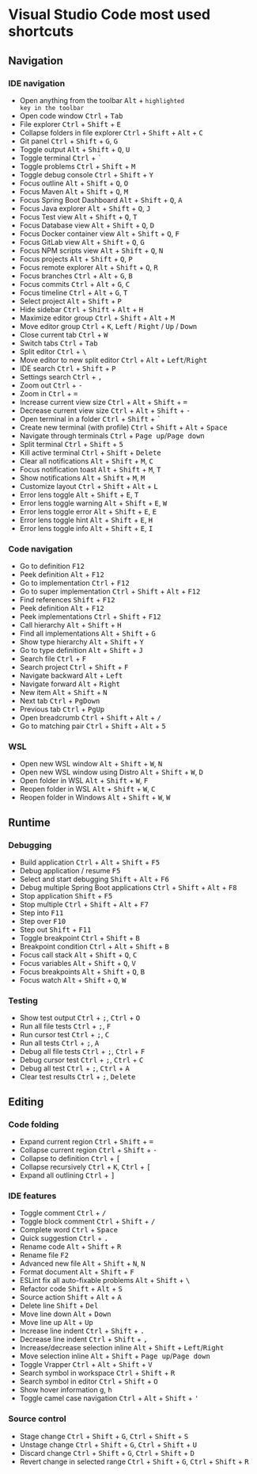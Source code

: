 # Visual Studio Code most used shortcuts

## Navigation

### IDE navigation

- Open anything from the toolbar <kbd>Alt</kbd> + <code>highlighted key in the toolbar</code>
- Open code window <kbd>Ctrl</kbd> + <kbd>Tab</kbd>
- File explorer <kbd>Ctrl</kbd> + <kbd>Shift</kbd> + <kbd>E</kbd>
- Collapse folders in file explorer <kbd>Ctrl</kbd> + <kbd>Shift</kbd> + <kbd>Alt</kbd> + <kbd>C</kbd>
- Git panel <kbd>Ctrl</kbd> + <kbd>Shift</kbd> + <kbd>G</kbd>, <kbd>G</kbd>
- Toggle output <kbd>Alt</kbd> + <kbd>Shift</kbd> + <kbd>Q</kbd>, <kbd>U</kbd>
- Toggle terminal <kbd>Ctrl</kbd> + <kbd>`</kbd>
- Toggle problems <kbd>Ctrl</kbd> + <kbd>Shift</kbd> + <kbd>M</kbd>
- Toggle debug console <kbd>Ctrl</kbd> + <kbd>Shift</kbd> + <kbd>Y</kbd>
- Focus outline <kbd>Alt</kbd> + <kbd>Shift</kbd> + <kbd>Q</kbd>, <kbd>O</kbd>
- Focus Maven <kbd>Alt</kbd> + <kbd>Shift</kbd> + <kbd>Q</kbd>, <kbd>M</kbd>
- Focus Spring Boot Dashboard <kbd>Alt</kbd> + <kbd>Shift</kbd> + <kbd>Q</kbd>, <kbd>A</kbd>
- Focus Java explorer <kbd>Alt</kbd> + <kbd>Shift</kbd> + <kbd>Q</kbd>, <kbd>J</kbd>
- Focus Test view <kbd>Alt</kbd> + <kbd>Shift</kbd> + <kbd>Q</kbd>, <kbd>T</kbd>
- Focus Database view <kbd>Alt</kbd> + <kbd>Shift</kbd> + <kbd>Q</kbd>, <kbd>D</kbd>
- Focus Docker container view <kbd>Alt</kbd> + <kbd>Shift</kbd> + <kbd>Q</kbd>, <kbd>F</kbd>
- Focus GitLab view <kbd>Alt</kbd> + <kbd>Shift</kbd> + <kbd>Q</kbd>, <kbd>G</kbd>
- Focus NPM scripts view <kbd>Alt</kbd> + <kbd>Shift</kbd> + <kbd>Q</kbd>, <kbd>N</kbd>
- Focus projects <kbd>Alt</kbd> + <kbd>Shift</kbd> + <kbd>Q</kbd>, <kbd>P</kbd>
- Focus remote explorer <kbd>Alt</kbd> + <kbd>Shift</kbd> + <kbd>Q</kbd>, <kbd>R</kbd>
- Focus branches <kbd>Ctrl</kbd> + <kbd>Alt</kbd> + <kbd>G</kbd>, <kbd>B</kbd>
- Focus commits <kbd>Ctrl</kbd> + <kbd>Alt</kbd> + <kbd>G</kbd>, <kbd>C</kbd>
- Focus timeline <kbd>Ctrl</kbd> + <kbd>Alt</kbd> + <kbd>G</kbd>, <kbd>T</kbd>
- Select project <kbd>Alt</kbd> + <kbd>Shift</kbd> + <kbd>P</kbd>
- Hide sidebar <kbd>Ctrl</kbd> + <kbd>Shift</kbd> + <kbd>Alt</kbd> + <kbd>H</kbd>
- Maximize editor group <kbd>Ctrl</kbd> + <kbd>Shift</kbd> + <kbd>Alt</kbd> + <kbd>M</kbd>
- Move editor group <kbd>Ctrl</kbd> + <kbd>K</kbd>, <kbd>Left</kbd> / <kbd>Right</kbd> / <kbd>Up</kbd> / <kbd>Down</kbd>
- Close current tab <kbd>Ctrl</kbd> + <kbd>W</kbd>
- Switch tabs <kbd>Ctrl</kbd> + <kbd>Tab</kbd>
- Split editor <kbd>Ctrl</kbd> + <kbd>\\</kbd>
- Move editor to new split editor <kbd>Ctrl</kbd> + <kbd>Alt</kbd> + <kbd>Left</kbd>/<kbd>Right</kbd>
- IDE search <kbd>Ctrl</kbd> + <kbd>Shift</kbd> + <kbd>P</kbd>
- Settings search <kbd>Ctrl</kbd> + <kbd>,</kbd>
- Zoom out <kbd>Ctrl</kbd> + <kbd>-</kbd>
- Zoom in <kbd>Ctrl</kbd> + <kbd>=</kbd>
- Increase current view size <kbd>Ctrl</kbd> + <kbd>Alt</kbd> + <kbd>Shift</kbd> + <kbd>=</kbd>
- Decrease current view size <kbd>Ctrl</kbd> + <kbd>Alt</kbd> + <kbd>Shift</kbd> + <kbd>-</kbd>
- Open terminal in a folder <kbd>Ctrl</kbd> + <kbd>Shift</kbd> + <kbd>`</kbd>
- Create new terminal (with profile) <kbd>Ctrl</kbd> + <kbd>Shift</kbd> + <kbd>Alt</kbd> + <kbd>Space</kbd>
- Navigate through terminals <kbd>Ctrl</kbd> + <kbd>Page up</kbd>/<kbd>Page down</kbd>
- Split terminal <kbd>Ctrl</kbd> + <kbd>Shift</kbd> + <kbd>5</kbd>
- Kill active terminal <kbd>Ctrl</kbd> + <kbd>Shift</kbd> + <kbd>Delete</kbd>
- Clear all notifications <kbd>Alt</kbd> + <kbd>Shift</kbd> + <kbd>M</kbd>, <kbd>C</kbd>
- Focus notification toast <kbd>Alt</kbd> + <kbd>Shift</kbd> + <kbd>M</kbd>, <kbd>T</kbd>
- Show notifications <kbd>Alt</kbd> + <kbd>Shift</kbd> + <kbd>M</kbd>, <kbd>M</kbd>
- Customize layout <kbd>Ctrl</kbd> + <kbd>Shift</kbd> + <kbd>Alt</kbd> + <kbd>L</kbd>
- Error lens toggle <kbd>Alt</kbd> + <kbd>Shift</kbd> + <kbd>E</kbd>, <kbd>T</kbd>
- Error lens toggle warning <kbd>Alt</kbd> + <kbd>Shift</kbd> + <kbd>E</kbd>, <kbd>W</kbd>
- Error lens toggle error <kbd>Alt</kbd> + <kbd>Shift</kbd> + <kbd>E</kbd>, <kbd>E</kbd>
- Error lens toggle hint <kbd>Alt</kbd> + <kbd>Shift</kbd> + <kbd>E</kbd>, <kbd>H</kbd>
- Error lens toggle info <kbd>Alt</kbd> + <kbd>Shift</kbd> + <kbd>E</kbd>, <kbd>I</kbd>

### Code navigation

- Go to definition <kbd>F12</kbd>
- Peek definition <kbd>Alt</kbd> + <kbd>F12</kbd>
- Go to implementation <kbd>Ctrl</kbd> + <kbd>F12</kbd>
- Go to super implementation <kbd>Ctrl</kbd> + <kbd>Shift</kbd> + <kbd>Alt</kbd> + <kbd>F12</kbd>
- Find references <kbd>Shift</kbd> + <kbd>F12</kbd>
- Peek definition <kbd>Alt</kbd> + <kbd>F12</kbd>
- Peek implementations <kbd>Ctrl</kbd> + <kbd>Shift</kbd> + <kbd>F12</kbd>
- Call hierarchy <kbd>Alt</kbd> + <kbd>Shift</kbd> + <kbd>H</kbd>
- Find all implementations <kbd>Alt</kbd> + <kbd>Shift</kbd> + <kbd>G</kbd>
- Show type hierarchy <kbd>Alt</kbd> + <kbd>Shift</kbd> + <kbd>Y</kbd>
- Go to type definition <kbd>Alt</kbd> + <kbd>Shift</kbd> + <kbd>J</kbd>
- Search file <kbd>Ctrl</kbd> + <kbd>F</kbd>
- Search project <kbd>Ctrl</kbd> + <kbd>Shift</kbd> + <kbd>F</kbd>
- Navigate backward <kbd>Alt</kbd> + <kbd>Left</kbd>
- Navigate forward <kbd>Alt</kbd> + <kbd>Right</kbd>
- New item <kbd>Alt</kbd> + <kbd>Shift</kbd> + <kbd>N</kbd>
- Next tab <kbd>Ctrl</kbd> + <kbd>PgDown</kbd>
- Previous tab <kbd>Ctrl</kbd> + <kbd>PgUp</kbd>
- Open breadcrumb <kbd>Ctrl</kbd> + <kbd>Shift</kbd> + <kbd>Alt</kbd> + <kbd>/</kbd>
- Go to matching pair <kbd>Ctrl</kbd> + <kbd>Shift</kbd> + <kbd>Alt</kbd> + <kbd>5</kbd>

### WSL

- Open new WSL window <kbd>Alt</kbd> + <kbd>Shift</kbd> + <kbd>W</kbd>, <kbd>N</kbd>
- Open new WSL window using Distro <kbd>Alt</kbd> + <kbd>Shift</kbd> + <kbd>W</kbd>, <kbd>D</kbd>
- Open folder in WSL <kbd>Alt</kbd> + <kbd>Shift</kbd> + <kbd>W</kbd>, <kbd>F</kbd>
- Reopen folder in WSL <kbd>Alt</kbd> + <kbd>Shift</kbd> + <kbd>W</kbd>, <kbd>C</kbd>
- Reopen folder in Windows <kbd>Alt</kbd> + <kbd>Shift</kbd> + <kbd>W</kbd>, <kbd>W</kbd>

## Runtime

### Debugging

- Build application <kbd>Ctrl</kbd> + <kbd>Alt</kbd> + <kbd>Shift</kbd> + <kbd>F5</kbd>
- Debug application / resume <kbd>F5</kbd>
- Select and start debugging <kbd>Shift</kbd> + <kbd>Alt</kbd> + <kbd>F6</kbd>
- Debug multiple Spring Boot applications <kbd>Ctrl</kbd> + <kbd>Shift</kbd> + <kbd>Alt</kbd> + <kbd>F8</kbd>
- Stop application <kbd>Shift</kbd> + <kbd>F5</kbd>
- Stop multiple <kbd>Ctrl</kbd> + <kbd>Shift</kbd> + <kbd>Alt</kbd> + <kbd>F7</kbd>
- Step into <kbd>F11</kbd>
- Step over <kbd>F10</kbd>
- Step out <kbd>Shift</kbd> + <kbd>F11</kbd>
- Toggle breakpoint <kbd>Ctrl</kbd> + <kbd>Shift</kbd> + <kbd>B</kbd>
- Breakpoint condition <kbd>Ctrl</kbd> + <kbd>Alt</kbd> + <kbd>Shift</kbd> + <kbd>B</kbd>
- Focus call stack <kbd>Alt</kbd> + <kbd>Shift</kbd> + <kbd>Q</kbd>, <kbd>C</kbd>
- Focus variables <kbd>Alt</kbd> + <kbd>Shift</kbd> + <kbd>Q</kbd>, <kbd>V</kbd>
- Focus breakpoints <kbd>Alt</kbd> + <kbd>Shift</kbd> + <kbd>Q</kbd>, <kbd>B</kbd>
- Focus watch <kbd>Alt</kbd> + <kbd>Shift</kbd> + <kbd>Q</kbd>, <kbd>W</kbd>

### Testing

- Show test output <kbd>Ctrl</kbd> + <kbd>;</kbd>, <kbd>Ctrl</kbd> + <kbd>O</kbd>
- Run all file tests <kbd>Ctrl</kbd> + <kbd>;</kbd>, <kbd>F</kbd>
- Run cursor test <kbd>Ctrl</kbd> + <kbd>;</kbd>, <kbd>C</kbd>
- Run all tests <kbd>Ctrl</kbd> + <kbd>;</kbd>, <kbd>A</kbd>
- Debug all file tests <kbd>Ctrl</kbd> + <kbd>;</kbd>, <kbd>Ctrl</kbd> + <kbd>F</kbd>
- Debug cursor test <kbd>Ctrl</kbd> + <kbd>;</kbd>, <kbd>Ctrl</kbd> + <kbd>C</kbd>
- Debug all test <kbd>Ctrl</kbd> + <kbd>;</kbd>, <kbd>Ctrl</kbd> + <kbd>A</kbd>
- Clear test results <kbd>Ctrl</kbd> + <kbd>;</kbd>, <kbd>Delete</kbd>

## Editing

### Code folding

- Expand current region <kbd>Ctrl</kbd> + <kbd>Shift</kbd> + <kbd>=</kbd>
- Collapse current region <kbd>Ctrl</kbd> + <kbd>Shift</kbd> + <kbd>-</kbd>
- Collapse to definition <kbd>Ctrl</kbd> + <kbd>[</kbd>
- Collapse recursively <kbd>Ctrl</kbd> + <kbd>K</kbd>, <kbd>Ctrl</kbd> + <kbd>[</kbd>
- Expand all outlining <kbd>Ctrl</kbd> + <kbd>]</kbd>

### IDE features

- Toggle comment <kbd>Ctrl</kbd> + <kbd>/</kbd>
- Toggle block comment <kbd>Ctrl</kbd> + <kbd>Shift</kbd> + <kbd>/</kbd>
- Complete word <kbd>Ctrl</kbd> + <kbd>Space</kbd>
- Quick suggestion <kbd>Ctrl</kbd> + <kbd>.</kbd>
- Rename code <kbd>Alt</kbd> + <kbd>Shift</kbd> + <kbd>R</kbd>
- Rename file <kbd>F2</kbd>
- Advanced new file <kbd>Alt</kbd> + <kbd>Shift</kbd> + <kbd>N</kbd>, <kbd>N</kbd>
- Format document <kbd>Alt</kbd> + <kbd>Shift</kbd> + <kbd>F</kbd>
- ESLint fix all auto-fixable problems <kbd>Alt</kbd> + <kbd>Shift</kbd> + <kbd>\\</kbd>
- Refactor code <kbd>Shift</kbd> + <kbd>Alt</kbd> + <kbd>S</kbd>
- Source action <kbd>Shift</kbd> + <kbd>Alt</kbd> + <kbd>A</kbd>
- Delete line <kbd>Shift</kbd> + <kbd>Del</kbd>
- Move line down <kbd>Alt</kbd> + <kbd>Down</kbd>
- Move line up <kbd>Alt</kbd> + <kbd>Up</kbd>
- Increase line indent <kbd>Ctrl</kbd> + <kbd>Shift</kbd> + <kbd>.</kbd>
- Decrease line indent <kbd>Ctrl</kbd> + <kbd>Shift</kbd> + <kbd>,</kbd>
- Increase/decrease selection inline <kbd>Alt</kbd> + <kbd>Shift</kbd> + <kbd>Left</kbd>/<kbd>Right</kbd>
- Move selection inline <kbd>Alt</kbd> + <kbd>Shift</kbd> + <kbd>Page up</kbd>/<kbd>Page down</kbd>
- Toggle Vrapper <kbd>Ctrl</kbd> + <kbd>Alt</kbd> + <kbd>Shift</kbd> + <kbd>V</kbd>
- Search symbol in workspace <kbd>Ctrl</kbd> + <kbd>Shift</kbd> + <kbd>R</kbd>
- Search symbol in editor <kbd>Ctrl</kbd> + <kbd>Shift</kbd> + <kbd>O</kbd>
- Show hover information <kbd>g</kbd>, <kbd>h</kbd>
- Toggle camel case navigation <kbd>Ctrl</kbd> + <kbd>Alt</kbd> + <kbd>Shift</kbd> + <kbd>'</kbd>

### Source control

- Stage change <kbd>Ctrl</kbd> + <kbd>Shift</kbd> + <kbd>G</kbd>, <kbd>Ctrl</kbd> + <kbd>Shift</kbd> + <kbd>S</kbd>
- Unstage change <kbd>Ctrl</kbd> + <kbd>Shift</kbd> + <kbd>G</kbd>, <kbd>Ctrl</kbd> + <kbd>Shift</kbd> + <kbd>U</kbd>
- Discard change <kbd>Ctrl</kbd> + <kbd>Shift</kbd> + <kbd>G</kbd>, <kbd>Ctrl</kbd> + <kbd>Shift</kbd> + <kbd>D</kbd>
- Revert change in selected range <kbd>Ctrl</kbd> + <kbd>Shift</kbd> + <kbd>G</kbd>, <kbd>Ctrl</kbd> + <kbd>Shift</kbd> + <kbd>R</kbd>
